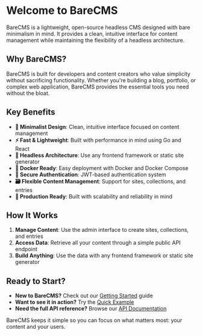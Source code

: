# Welcome to BareCMS

BareCMS is a lightweight, open-source headless CMS designed with bare minimalism in mind. It provides a clean, intuitive interface for content management while maintaining the flexibility of a headless architecture.

## Why BareCMS?

BareCMS is built for developers and content creators who value simplicity without sacrificing functionality. Whether you're building a blog, portfolio, or complex web application, BareCMS provides the essential tools you need without the bloat.

## Key Benefits

- **🎯 Minimalist Design**: Clean, intuitive interface focused on content management
- **⚡ Fast & Lightweight**: Built with performance in mind using Go and React
- **🔧 Headless Architecture**: Use any frontend framework or static site generator
- **🐳 Docker Ready**: Easy deployment with Docker and Docker Compose
- **🔐 Secure Authentication**: JWT-based authentication system
- **🗃️ Flexible Content Management**: Support for sites, collections, and entries
- **🚀 Production Ready**: Built with scalability and reliability in mind

## How It Works

1. **Manage Content**: Use the admin interface to create sites, collections, and entries
2. **Access Data**: Retrieve all your content through a simple public API endpoint
3. **Build Anything**: Use the data with any frontend framework or static site generator

## Ready to Start?

- **New to BareCMS?** Check out our [Getting Started](getting-started.md) guide
- **Want to see it in action?** Try the [Quick Example](quick-example.md)
- **Need the full API reference?** Browse our [API Documentation](api.md)

BareCMS keeps it simple so you can focus on what matters most: your content and your users.

